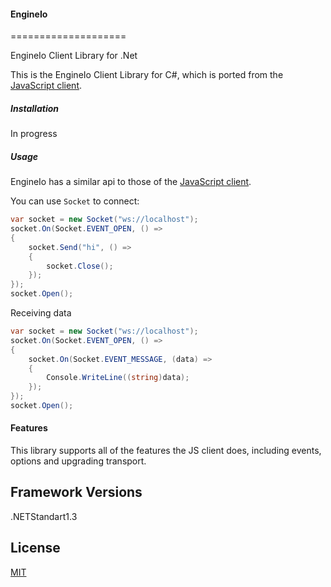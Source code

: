 #### EngineIo
====================

EngineIo Client Library for .Net

This is the EngineIo Client Library for C#, which is ported from the [JavaScript client](https://github.com/Automattic/engine.io-client).


##### Installation
In progress

##### Usage
EngineIo has a similar api to those of the [JavaScript client](https://github.com/Automattic/engine.io-client).

You can use `Socket` to connect:

```cs
var socket = new Socket("ws://localhost");
socket.On(Socket.EVENT_OPEN, () =>
{
	socket.Send("hi", () =>
	{		
		socket.Close();
	});
});
socket.Open();
```

Receiving data
```cs
var socket = new Socket("ws://localhost");
socket.On(Socket.EVENT_OPEN, () =>
{
	socket.On(Socket.EVENT_MESSAGE, (data) =>
	{
		Console.WriteLine((string)data);
	});
});
socket.Open();            
```

#### Features
This library supports all of the features the JS client does, including events, options and upgrading transport.


## Framework Versions
.NETStandart1.3

## License
[MIT](http://opensource.org/licenses/MIT)
